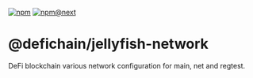 [![npm](https://img.shields.io/npm/v/@defichain/jellyfish-network)](https://www.npmjs.com/package/@defichain/jellyfish-network/v/latest)
[![npm@next](https://img.shields.io/npm/v/@defichain/jellyfish-network/next)](https://www.npmjs.com/package/@defichain/jellyfish-network/v/next)

# @defichain/jellyfish-network

DeFi blockchain various network configuration for main, net and regtest.
